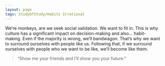 ```yaml
---
layout: page
tags: StudyOfStudy/Habits Irrational 
---
```


We’re monkeys, are we seek social validation. We want to fit in. This is why culture has a significant impact on decision-making and also… habit-making. Even if the majority is wrong, we’ll bandwagon. That’s why we want to surround ourselves with people like us. Following that, if we surround ourselves with people who we want to be like, we’ll become like them.

> “Show me your friends and I’ll show you your future.”